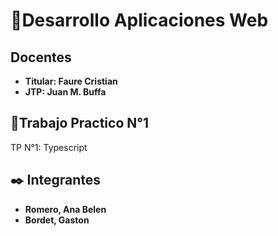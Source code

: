 # 📜Desarrollo Aplicaciones Web

## Docentes

- **Titular: Faure Cristian**
- **JTP: Juan M. Buffa**

## 📌Trabajo Practico N°1

TP N°1: Typescript

## ✒️ Integrantes

- **Romero, Ana Belen**
- **Bordet, Gaston**
